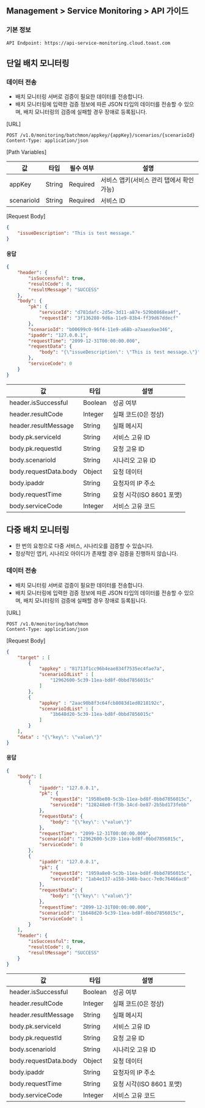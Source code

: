 ## Management > Service Monitoring > API 가이드

### 기본 정보
```
API Endpoint: https://api-service-monitoring.cloud.toast.com
```

## 단일 배치 모니터링

### 데이터 전송
- 배치 모니터링 서버로 검증이 필요한 데이터를 전송합니다.
- 배치 모니터링에 입력한 검증 정보에 따른 JSON 타입의 데이터를 전송할 수 있으며, 배치 모니터링의 검증에 실패할 경우 장애로 등록됩니다.

[URL]
```http
POST /v1.0/monitoring/batchmon/appkey/{appKey}/scenarios/{scenarioId}
Content-Type: application/json
```

[Path Variables]

| 값 |	타입 | 필수 여부 |	설명 |
|---|---|---|--|
| appKey | String | Required | 서비스 앱키(서비스 관리 탭에서 확인 가능) |
| scenarioId | String | Required | 서비스 ID |

[Request Body]
```json
{
    "issueDescription": "This is test message."
}
```


#### 응답
```json
{
    "header": {
        "isSuccessful": true,
        "resultCode": 0,
        "resultMessage": "SUCCESS"
    },
    "body": {
        "pk": {
            "serviceId": "d781dafc-2d5e-3d11-a87e-529b0868ea4f",
            "requestId": "3f136280-9d6a-11e9-83b4-ff39d67ddecf"
        },
        "scenarioId": "b00699c0-96f4-11e9-a68b-a7aaea9ae346",
        "ipaddr": "127.0.0.1",
        "requestTime": "2099-12-31T00:00:00.000",
        "requestData": {
            "body": "{\"issueDescription\": \"This is test message.\"}"
        },
        "serviceCode": 0
    }
}
```

| 값 | 타입 | 설명 |
|---|---|---|
| header.isSuccessful | Boolean | 성공 여부 |
| header.resultCode | Integer | 실패 코드(0은 정상) |
| header.resultMessage | String | 실패 메시지 |
| body.pk.serviceId | String | 서비스 고유 ID |
| body.pk.requestId | String | 요청 고유 ID |
| body.scenarioId | String | 시나리오 고유 ID |
| body.requestData.body | Object | 요청 데이터 |
| body.ipaddr | String | 요청자의 IP 주소 |
| body.requestTime | String | 요청 시각(ISO 8601 포맷) |
| body.serviceCode | Integer | 서비스 고유 코드 |


## 다중 배치 모니터링
- 한 번의 요청으로 다중 서비스, 시나리오를 검증할 수 있습니다.
- 정상적인 앱키, 시나리오 아이디가 존재할 경우 검증을 진행하지 않습니다.

### 데이터 전송
- 배치 모니터링 서버로 검증이 필요한 데이터를 전송합니다.
- 배치 모니터링에 입력한 검증 정보에 따른 JSON 타입의 데이터를 전송할 수 있으며, 배치 모니터링의 검증에 실패할 경우 장애로 등록됩니다.

[URL]
```http
POST /v1.0/monitoring/batchmon
Content-Type: application/json
```

[Request Body]
```json
{
    "target" : [
        {
            "appkey" : "81713f1cc96b4eae834f7535ec4fae7a",
            "scenarioIdList" : [
                "12962600-5c39-11ea-bd8f-0bbd7856015c"
            ]
        },
        {
            "appkey" : "2aac90b8f3c64fcb8083d1ed0218192c",
            "scenarioIdList" : [
                "1b648d20-5c39-11ea-bd8f-0bbd7856015c"
            ]
        }
    ],
    "data" : "{\"key\": \"value\"}"
}
```


#### 응답
```json
{
    "body": [
        {
            "ipaddr": "127.0.0.1",
            "pk": {
                "requestId": "1958be80-5c3b-11ea-bd8f-0bbd7856015c",
                "serviceId": "128248e0-ff3b-34cd-be87-2b5bd173febb"
            },
            "requestData": {
                "body": "{\"key\": \"value\"}"
            },
            "requestTime": "2099-12-31T00:00:00.000",
            "scenarioId": "12962600-5c39-11ea-bd8f-0bbd7856015c",
            "serviceCode": 0
        },
        {
            "ipaddr": "127.0.0.1",
            "pk": {
                "requestId": "1959a8e0-5c3b-11ea-bd8f-0bbd7856015c",
                "serviceId": "1ab4e137-a158-346b-bacc-7e0c76466ac0"
            },
            "requestData": {
                "body": "{\"key\": \"value\"}"
            },
            "requestTime": "2099-12-31T00:00:00.000",
            "scenarioId": "1b648d20-5c39-11ea-bd8f-0bbd7856015c",
            "serviceCode": 1
        }
    ],
    "header": {
        "isSuccessful": true,
        "resultCode": 0,
        "resultMessage": "SUCCESS"
    }
}
```
| 값 | 타입 | 설명 |
|---|---|---|
| header.isSuccessful | Boolean | 성공 여부 |
| header.resultCode | Integer | 실패 코드(0은 정상) |
| header.resultMessage | String | 실패 메시지 |
| body.pk.serviceId | String | 서비스 고유 ID |
| body.pk.requestId | String | 요청 고유 ID |
| body.scenarioId | String | 시나리오 고유 ID |
| body.requestData.body | Object | 요청 데이터 |
| body.ipaddr | String | 요청자의 IP 주소 |
| body.requestTime | String | 요청 시각(ISO 8601 포맷) |
| body.serviceCode | Integer | 서비스 고유 코드 |